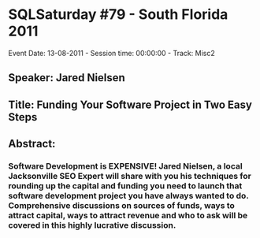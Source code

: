 # SQLSaturday #79 - South Florida 2011
Event Date: 13-08-2011 - Session time: 00:00:00 - Track: Misc2
## Speaker: Jared  Nielsen
## Title: Funding Your Software Project in Two Easy Steps 
## Abstract:
### Software Development is EXPENSIVE! Jared Nielsen, a local Jacksonville SEO Expert will share with you his techniques for rounding up the capital and funding you need to launch that software development project you have always wanted to do. Comprehensive discussions on sources of funds, ways to attract capital, ways to attract revenue and who to ask will be covered in this highly lucrative discussion.
